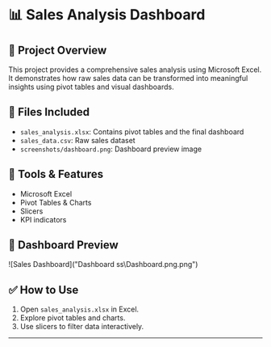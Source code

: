 # 📊 Sales Analysis Dashboard

## 📝 Project Overview
This project provides a comprehensive sales analysis using Microsoft Excel. It demonstrates how raw sales data can be transformed into meaningful insights using pivot tables and visual dashboards.

## 📂 Files Included
- `sales_analysis.xlsx`: Contains pivot tables and the final dashboard
- `sales_data.csv`: Raw sales dataset
- `screenshots/dashboard.png`: Dashboard preview image

## 🔧 Tools & Features
- Microsoft Excel
- Pivot Tables & Charts
- Slicers
- KPI indicators

## 📸 Dashboard Preview
![Sales Dashboard]("Dashboard ss\Dashboard.png.png")

## ✅ How to Use
1. Open `sales_analysis.xlsx` in Excel.
2. Explore pivot tables and charts.
3. Use slicers to filter data interactively.

---